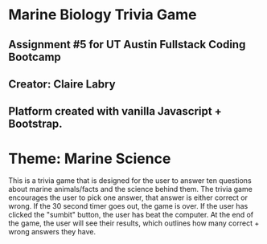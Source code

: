 # Marine Biology Trivia Game

## Assignment #5 for UT Austin Fullstack Coding Bootcamp

## Creator: Claire Labry

## Platform created with vanilla Javascript + Bootstrap.

# Theme: Marine Science

This is a trivia game that is designed for the user to answer ten questions about marine animals/facts and the science behind them. The trivia game encourages the user to pick one answer, that answer is either correct or wrong. If the 30 second timer goes out, the game is over. If the user has clicked the "sumbit" button, the user has beat the computer. At the end of the game, the user will see their results, which outlines how many correct + wrong answers they have.

